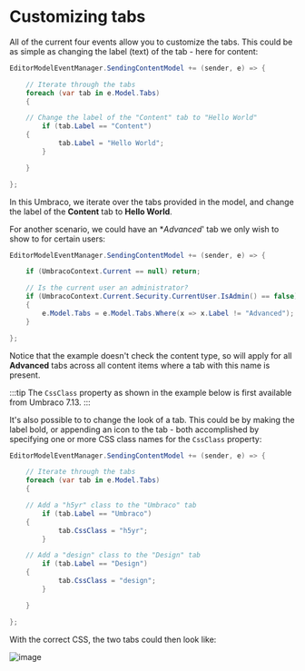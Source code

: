 # Customizing tabs

All of the current four events allow you to customize the tabs. This could be as simple as changing the label (text) of the tab - here for content:

```C#
EditorModelEventManager.SendingContentModel += (sender, e) => {

    // Iterate through the tabs
    foreach (var tab in e.Model.Tabs)
    {

	// Change the label of the "Content" tab to "Hello World"
        if (tab.Label == "Content")
	{
            tab.Label = "Hello World";
        }

    }

};
```

In this Umbraco, we iterate over the tabs provided in the model, and change the label of the **Content** tab to **Hello World**.

For another scenario, we could have an **Advanced*' tab we only wish to show to for certain users:

```C#
EditorModelEventManager.SendingContentModel += (sender, e) => {

    if (UmbracoContext.Current == null) return;

    // Is the current user an administrator?
    if (UmbracoContext.Current.Security.CurrentUser.IsAdmin() == false)
    {
        e.Model.Tabs = e.Model.Tabs.Where(x => x.Label != "Advanced");
    }

};
```

Notice that the example doesn't check the content type, so will apply for all **Advanced** tabs across all content items where a tab with this name is present.

:::tip
The `CssClass` property as shown in the example below is first available from Umbraco 7.13.
:::

It's also possible to to change the look of a tab. This could be by making the label bold, or appending an icon to the tab - both accomplished by specifying one or more CSS class names for the `CssClass` property:

```C#
EditorModelEventManager.SendingContentModel += (sender, e) => {

    // Iterate through the tabs
    foreach (var tab in e.Model.Tabs)
    {

	// Add a "h5yr" class to the "Umbraco" tab
        if (tab.Label == "Umbraco")
	{
            tab.CssClass = "h5yr";
        }

	// Add a "design" class to the "Design" tab
        if (tab.Label == "Design")
	{
            tab.CssClass = "design";
        }

    }

};
```

With the correct CSS, the two tabs could then look like:

![image](https://user-images.githubusercontent.com/3634580/47519269-7f263980-d88d-11e8-8abd-9b976cdb9239.png)
